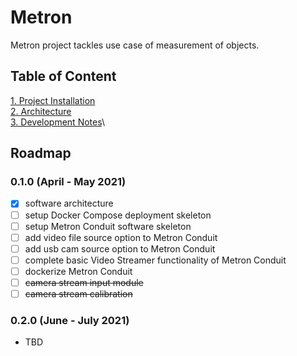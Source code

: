 # Metron
Metron project tackles use case of measurement of objects.

## Table of Content
[1. Project Installation](/docs/project_installation.md)\
[2. Architecture](/docs/architecture.md)\
[3. Development Notes](/docs/development_notes.md)\

## Roadmap
### 0.1.0 (April - May 2021)
- [x] software architecture
- [ ] setup Docker Compose deployment skeleton
- [ ] setup Metron Conduit software skeleton
- [ ] add video file source option to Metron Conduit
- [ ] add usb cam source option to Metron Conduit
- [ ] complete basic Video Streamer functionality of Metron Conduit
- [ ] dockerize Metron Conduit
- [ ] ~~camera stream input module~~
- [ ] ~~camera stream calibration~~
### 0.2.0 (June - July 2021)
- TBD
